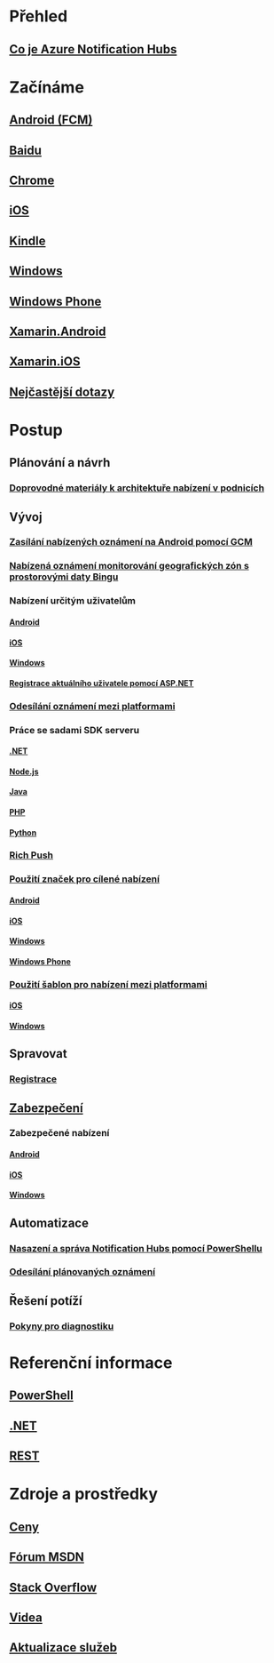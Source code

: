 # Přehled
## [Co je Azure Notification Hubs](notification-hubs-push-notification-overview.md)
# Začínáme
## [Android (FCM)](notification-hubs-android-push-notification-google-fcm-get-started.md)
## [Baidu](notification-hubs-baidu-china-android-notifications-get-started.md)
## [Chrome](notification-hubs-chrome-push-notifications-get-started.md)
## [iOS](notification-hubs-ios-apple-push-notification-apns-get-started.md)
## [Kindle](notification-hubs-kindle-amazon-adm-push-notification.md)
## [Windows](notification-hubs-windows-store-dotnet-get-started-wns-push-notification.md)
## [Windows Phone](notification-hubs-windows-mobile-push-notifications-mpns.md)
## [Xamarin.Android](xamarin-notification-hubs-push-notifications-android-gcm.md)
## [Xamarin.iOS](xamarin-notification-hubs-ios-push-notification-apns-get-started.md)
## [Nejčastější dotazy](notification-hubs-push-notification-faq.md)

# Postup
## Plánování a návrh
### [Doprovodné materiály k architektuře nabízení v podnicích](notification-hubs-enterprise-push-notification-architecture.md)

## Vývoj
### [Zasílání nabízených oznámení na Android pomocí GCM](notification-hubs-android-push-notification-google-gcm-get-started.md)
### [Nabízená oznámení monitorování geografických zón s prostorovými daty Bingu](notification-hubs-push-bing-spartial-data-geofencing-notification.md)
### Nabízení určitým uživatelům
#### [Android](notification-hubs-aspnet-backend-gcm-android-push-to-user-google-notification.md)
#### [iOS](notification-hubs-aspnet-backend-ios-apple-apns-notification.md)
#### [Windows](notification-hubs-aspnet-backend-windows-dotnet-wns-notification.md)

#### [Registrace aktuálního uživatele pomocí ASP.NET](notification-hubs-ios-aspnet-register-user-from-backend-to-push-notification.md)
### [Odesílání oznámení mezi platformami](notification-hubs-aspnet-cross-platform-notification.md)
### Práce se sadami SDK serveru
#### [.NET](https://msdn.microsoft.com/library/mt414893.aspx)
#### [Node.js](notification-hubs-nodejs-push-notification-tutorial.md)
#### [Java](notification-hubs-java-push-notification-tutorial.md)
#### [PHP](notification-hubs-php-push-notification-tutorial.md)
#### [Python](notification-hubs-python-push-notification-tutorial.md)
### [Rich Push](notification-hubs-aspnet-backend-ios-apple-push-notification-service-apns-rich.md)
### [Použití značek pro cílené nabízení](notification-hubs-tags-segment-push-message.md)
#### [Android](notification-hubs-aspnet-backend-android-xplat-segmented-gcm-push-notification.md)
#### [iOS](notification-hubs-ios-xplat-segmented-apns-push-notification.md)
#### [Windows](notification-hubs-windows-notification-dotnet-push-xplat-segmented-wns.md)
#### [Windows Phone](notification-hubs-windows-phone-push-xplat-segmented-mpns-notification.md)
### [Použití šablon pro nabízení mezi platformami](notification-hubs-templates-cross-platform-push-messages.md)
#### [iOS](notification-hubs-ios-xplat-localized-apns-push-notification.md)
#### [Windows](notification-hubs-windows-store-dotnet-xplat-localized-wns-push-notification.md)

## Spravovat
### [Registrace](notification-hubs-push-notification-registration-management.md)

## [Zabezpečení](notification-hubs-push-notification-security.md)
### Zabezpečené nabízení
#### [Android](notification-hubs-aspnet-backend-android-secure-google-gcm-push-notification.md)
#### [iOS](notification-hubs-aspnet-backend-ios-push-apple-apns-secure-notification.md)
#### [Windows](notification-hubs-aspnet-backend-windows-dotnet-wns-secure-push-notification.md)

## Automatizace
### [Nasazení a správa Notification Hubs pomocí PowerShellu](notification-hubs-deploy-and-manage-powershell.md)
### [Odesílání plánovaných oznámení](notification-hubs-send-push-notifications-scheduled.md)

## Řešení potíží
### [Pokyny pro diagnostiku](notification-hubs-push-notification-fixer.md)

# Referenční informace
## [PowerShell](/powershell/resourcemanager/azurerm.notificationhubs/v2.3.0/azurerm.notificationhubs)
## [.NET](/dotnet/api/microsoft.azure.notificationhubs)
## [REST](/rest/api/notificationhubs)

# Zdroje a prostředky
## [Ceny](https://azure.microsoft.com/pricing/details/notification-hubs/)
## [Fórum MSDN](https://social.msdn.microsoft.com/Forums/azure/en-US/home?forum=notificationhubs)
## [Stack Overflow](http://stackoverflow.com/questions/tagged/azure-notificationhub)
## [Videa](https://azure.microsoft.com/documentation/videos/index/?services=notification-hubs)
## [Aktualizace služeb](https://azure.microsoft.com/updates/?product=notification-hubs)


<!--HONumber=Jan17_HO3-->


